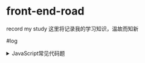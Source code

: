 # front-end-road
record my study
这里将记录我的学习知识，温故而知新

#log

<details>
  <summary>JavaScript常见代码题</summary>
  
</details>

